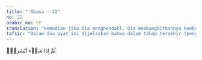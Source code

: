 ```yaml
---
title: "'Abasa - 22"
no: 22
arabic_no: ٢٢
translation: "kemudian jika Dia menghendaki, Dia membangkitkannya kembali."
tafsir: "Dalam dua ayat ini dijelaskan bahwa dalam tahap terakhir (penghabisan), Allah mematikan dan memasukkan manusia ke dalam kubur. Sampai saatnya nanti pada hari Kiamat, Allah membangkitkannya kembali dari kubur-kubur mereka. Firman Allah menjelaskan:\n\nDarinya (tanah) itulah Kami menciptakan kamu dan kepadanyalah Kami akan mengembalikan kamu dan dari sanalah Kami akan mengeluarkan kamu pada waktu yang lain. (thaha/20: 55)"
---
```


ثُمَّ اِذَا شَاۤءَ اَنْشَرَهٗۗ
